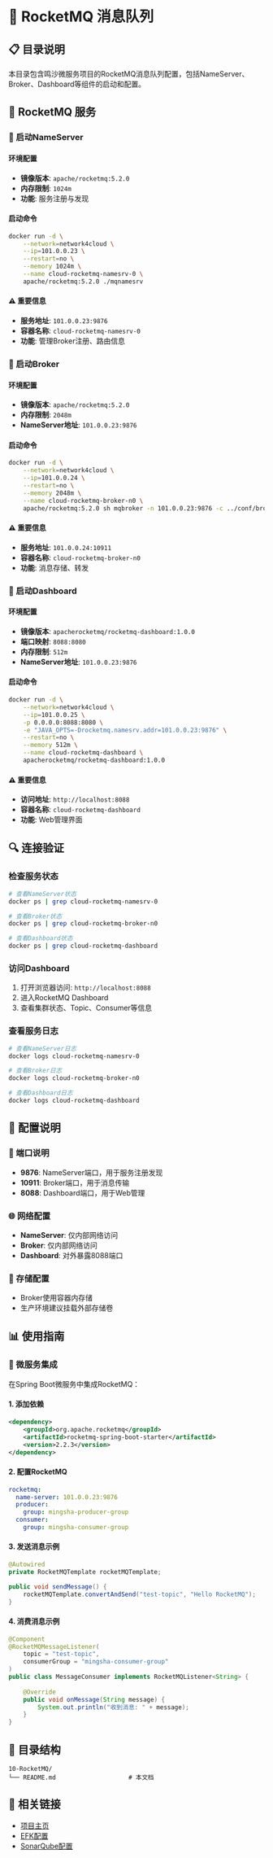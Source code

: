 # 🚀 RocketMQ 消息队列

## 📋 目录说明

本目录包含鸣沙微服务项目的RocketMQ消息队列配置，包括NameServer、Broker、Dashboard等组件的启动和配置。

## 🚀 RocketMQ 服务

### 🚀 启动NameServer

#### 环境配置
- **镜像版本**: `apache/rocketmq:5.2.0`
- **内存限制**: `1024m`
- **功能**: 服务注册与发现

#### 启动命令
```bash
docker run -d \
    --network=network4cloud \
    --ip=101.0.0.23 \
    --restart=no \
    --memory 1024m \
    --name cloud-rocketmq-namesrv-0 \
    apache/rocketmq:5.2.0 ./mqnamesrv
```

#### ⚠️ 重要信息
- **服务地址**: `101.0.0.23:9876`
- **容器名称**: `cloud-rocketmq-namesrv-0`
- **功能**: 管理Broker注册、路由信息

### 🚀 启动Broker

#### 环境配置
- **镜像版本**: `apache/rocketmq:5.2.0`
- **内存限制**: `2048m`
- **NameServer地址**: `101.0.0.23:9876`

#### 启动命令
```bash
docker run -d \
    --network=network4cloud \
    --ip=101.0.0.24 \
    --restart=no \
    --memory 2048m \
    --name cloud-rocketmq-broker-n0 \
    apache/rocketmq:5.2.0 sh mqbroker -n 101.0.0.23:9876 -c ../conf/broker.conf
```

#### ⚠️ 重要信息
- **服务地址**: `101.0.0.24:10911`
- **容器名称**: `cloud-rocketmq-broker-n0`
- **功能**: 消息存储、转发

### 🚀 启动Dashboard

#### 环境配置
- **镜像版本**: `apacherocketmq/rocketmq-dashboard:1.0.0`
- **端口映射**: `8088:8080`
- **内存限制**: `512m`
- **NameServer地址**: `101.0.0.23:9876`

#### 启动命令
```bash
docker run -d \
    --network=network4cloud \
    --ip=101.0.0.25 \
    -p 0.0.0.0:8088:8080 \
    -e "JAVA_OPTS=-Drocketmq.namesrv.addr=101.0.0.23:9876" \
    --restart=no \
    --memory 512m \
    --name cloud-rocketmq-dashboard \
    apacherocketmq/rocketmq-dashboard:1.0.0
```

#### ⚠️ 重要信息
- **访问地址**: `http://localhost:8088`
- **容器名称**: `cloud-rocketmq-dashboard`
- **功能**: Web管理界面

## 🔍 连接验证

### 检查服务状态
```bash
# 查看NameServer状态
docker ps | grep cloud-rocketmq-namesrv-0

# 查看Broker状态
docker ps | grep cloud-rocketmq-broker-n0

# 查看Dashboard状态
docker ps | grep cloud-rocketmq-dashboard
```

### 访问Dashboard
1. 打开浏览器访问: `http://localhost:8088`
2. 进入RocketMQ Dashboard
3. 查看集群状态、Topic、Consumer等信息

### 查看服务日志
```bash
# 查看NameServer日志
docker logs cloud-rocketmq-namesrv-0

# 查看Broker日志
docker logs cloud-rocketmq-broker-n0

# 查看Dashboard日志
docker logs cloud-rocketmq-dashboard
```

## 🔧 配置说明

### 📝 端口说明
- **9876**: NameServer端口，用于服务注册发现
- **10911**: Broker端口，用于消息传输
- **8088**: Dashboard端口，用于Web管理

### 🌐 网络配置
- **NameServer**: 仅内部网络访问
- **Broker**: 仅内部网络访问
- **Dashboard**: 对外暴露8088端口

### 💾 存储配置
- Broker使用容器内存储
- 生产环境建议挂载外部存储卷

## 📊 使用指南

### 🔗 微服务集成

在Spring Boot微服务中集成RocketMQ：

#### 1. 添加依赖
```xml
<dependency>
    <groupId>org.apache.rocketmq</groupId>
    <artifactId>rocketmq-spring-boot-starter</artifactId>
    <version>2.2.3</version>
</dependency>
```

#### 2. 配置RocketMQ
```yaml
rocketmq:
  name-server: 101.0.0.23:9876
  producer:
    group: mingsha-producer-group
  consumer:
    group: mingsha-consumer-group
```

#### 3. 发送消息示例
```java
@Autowired
private RocketMQTemplate rocketMQTemplate;

public void sendMessage() {
    rocketMQTemplate.convertAndSend("test-topic", "Hello RocketMQ");
}
```

#### 4. 消费消息示例
```java
@Component
@RocketMQMessageListener(
    topic = "test-topic",
    consumerGroup = "mingsha-consumer-group"
)
public class MessageConsumer implements RocketMQListener<String> {
    
    @Override
    public void onMessage(String message) {
        System.out.println("收到消息: " + message);
    }
}
```

## 📁 目录结构

```
10-RocketMQ/
└── README.md                    # 本文档
```

## 🔗 相关链接

- [项目主页](../../README.md)
- [EFK配置](../09-EFK/README.md)
- [SonarQube配置](../11-Sonarqube/README.md)
